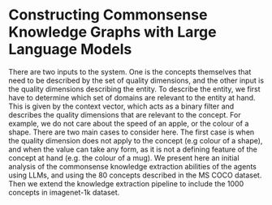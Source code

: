# Constructing Commonsense Knowledge Graphs with Large Language Models

There are two inputs to the system. One is the concepts themselves that need to be described by the set of quality dimensions, and the other input is the quality dimensions describing the entity.
To describe the entity, we first have to determine which set of domains are relevant to the entity at hand. This is given by the context vector, which acts as a binary filter and describes the quality dimensions that are relevant to the concept. For example, we do not care about the speed of an apple, or the colour of a shape.
There are two main cases to consider here. The first case is when the quality dimension does not apply to the concept (e.g colour of a shape), and when the value can take any form, as it is not a defining feature of the concept at hand (e.g. the colour of a mug).
We present here an initial analysis of the commonsense knowledge extraction abilities of the agents using LLMs, and using the 80 concepts described in the MS COCO dataset.
Then we extend the knowledge extraction pipeline to include the 1000 concepts in imagenet-1k dataset.

